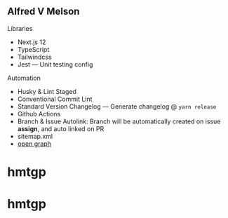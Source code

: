 ## Alfred V Melson

Libraries

- Next.js 12
- TypeScript
- Tailwindcss
- Jest — Unit testing config


Automation
- Husky & Lint Staged
- Conventional Commit Lint
- Standard Version Changelog — Generate changelog @ `yarn release`
- Github Actions
- Branch & Issue Autolink: Branch will be automatically created on issue **assign**, and auto linked on PR
- sitemap.xml
- [open graph](https://github.com/theodorusclarence/og)


# hmtgp
# hmtgp
